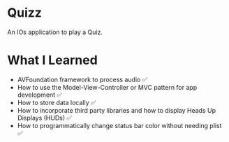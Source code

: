 # Quizz

An IOs application to play a Quiz.  

# What I Learned

* AVFoundation framework to process audio ✅
* How to use the Model-View-Controller or MVC pattern for app development ✅
* How to store data locally ✅
* How to incorporate third party libraries and how to display Heads Up Displays (HUDs) ✅
* How to programmatically change status bar color without needing plist ✅
